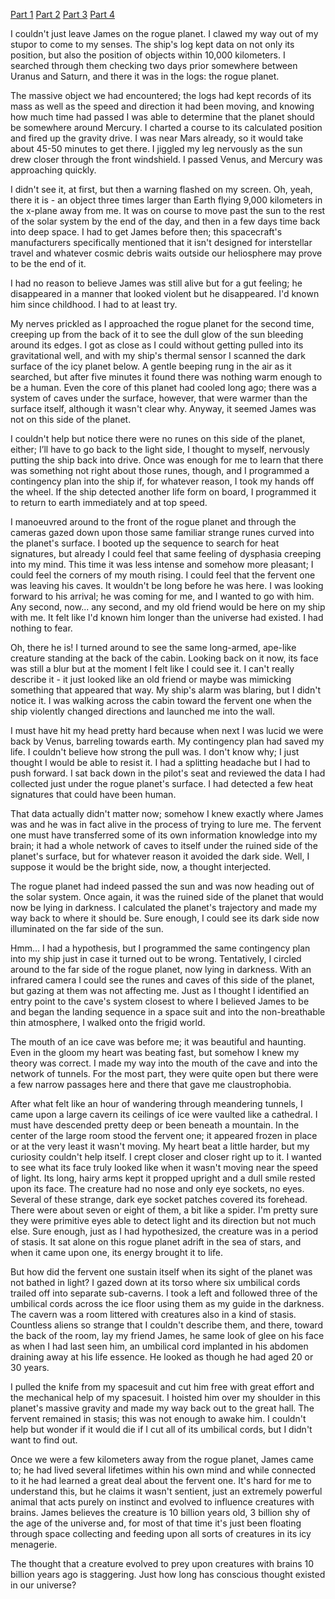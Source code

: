 [Part 1](https://www.reddit.com/r/nosleep/comments/ukjaxd/the_creature_of_bo%C3%B6tes_void/)
[Part 2](https://www.reddit.com/r/nosleep/comments/usn3ps/a_dark_cloud_in_space_part_2/)
[Part 3](https://www.reddit.com/r/nosleep/comments/v48j9n/under_europas_ice_part_3/)
[Part 4](https://www.reddit.com/r/nosleep/comments/v9knhf/the_rogue_planet_part_4/)

I couldn't just leave James on the rogue planet. I clawed my way out of my stupor to come to my senses. The ship's log kept data on not only its position, but also the position of objects within 10,000 kilometers. I searched through them checking two days prior somewhere between Uranus and Saturn, and there it was in the logs: the rogue planet. 

The massive object we had encountered; the logs had kept records of its mass as well as the speed and direction it had been moving, and knowing how much time had passed I was able to determine that the planet should be somewhere around Mercury. I charted a course to its calculated position and fired up the gravity drive. I was near Mars already, so it would take about 45-50 minutes to get there. I jiggled my leg nervously as the sun drew closer through the front windshield. I passed Venus, and Mercury was approaching quickly. 

I didn't see it, at first, but then a warning flashed on my screen. Oh, yeah, there it is - an object three times larger than Earth flying 9,000 kilometers in the x-plane away from me. It was on course to move past the sun to the rest of the solar system by the end of the day, and then in a few days time back into deep space. I had to get James before then; this spacecraft's manufacturers specifically mentioned that it isn't designed for interstellar travel and whatever cosmic debris waits outside our heliosphere may prove to be the end of it.

I had no reason to believe James was still alive but for a gut feeling; he disappeared in a manner that looked violent but he disappeared. I'd known him since childhood.  I had to at least try. 

My nerves prickled as I approached the rogue planet for the second time, creeping up from the back of it to see the dull glow of the sun bleeding around its edges. I got as close as I could without getting pulled into its gravitational well, and with my ship's thermal sensor I scanned the dark surface of the icy planet below. A gentle beeping rung in the air as it searched, but after five minutes it found there was nothing warm enough to be a human. Even the core of this planet had cooled long ago; there was a system of caves under the surface, however, that were warmer than the surface itself, although it wasn't clear why. Anyway, it seemed James was not on this side of the planet. 

I couldn't help but notice there were no runes on this side of the planet, either; I’ll have to go back to the light side, I thought to myself, nervously putting the ship back into drive. Once was enough for me to learn that there was something not right about those runes, though, and I programmed a contingency plan into the ship if, for whatever reason, I took my hands off the wheel. If the ship detected another life form on board, I programmed it to return to earth immediately and at top speed. 

I manoeuvred around to the front of the rogue planet and through the cameras gazed down upon those same familiar strange runes curved into the planet's surface. I booted up the sequence to search for heat signatures, but already I could feel that same feeling of dysphasia creeping into my mind. This time it was less intense and somehow more pleasant; I could feel the corners of my mouth rising. I could feel that the fervent one was leaving his caves. It wouldn't be long before he was here. I was looking forward to his arrival; he was coming for me, and I wanted to go with him. Any second, now... any second, and my old friend would be here on my ship with me. It felt like I'd known him longer than the universe had existed. I had nothing to fear.

Oh, there he is! I turned around to see the same long-armed, ape-like creature standing at the back of the cabin. Looking back on it now, its face was still a blur but at the moment I felt like I could see it. I can't really describe it - it just looked like an old friend or maybe was mimicking something that appeared that way. My ship's alarm was blaring, but I didn't notice it. I was walking across the cabin toward the fervent one when the ship violently changed directions and launched me into the wall. 

I must have hit my head pretty hard because when next I was lucid we were back by Venus, barreling towards earth. My contingency plan had saved my life. I couldn't believe how strong the pull was. I don't know why; I just thought I would be able to resist it. I had a splitting headache but I had to push forward. I sat back down in the pilot's seat and reviewed the data I had collected just under the rogue planet's surface. I had detected a few heat signatures that could have been human. 

That data actually didn't matter now; somehow I knew exactly where James was and he was in fact alive in the process of trying to lure me. The fervent one must have transferred some of its own information knowledge into my brain; it had a whole network of caves to itself under the ruined side of the planet's surface, but for whatever reason it avoided the dark side. Well, I suppose it would be the bright side, now, a thought interjected.

The rogue planet had indeed passed the sun and was now heading out of the solar system. Once again, it was the ruined side of the planet that would now be lying in darkness. I calculated the planet's trajectory and made my way back to where it should be. Sure enough, I could see its dark side now illuminated on the far side of the sun. 

Hmm... I had a hypothesis, but I programmed the same contingency plan into my ship just in case it turned out to be wrong. Tentatively, I circled around to the far side of the rogue planet, now lying in darkness. With an infrared camera I could see the runes and caves of this side of the planet, but gazing at them was not affecting me. Just as I thought I identified an entry point to the cave's system closest to where I believed James to be and began the landing sequence in a space suit and into the non-breathable thin atmosphere, I walked onto the frigid world. 

The mouth of an ice cave was before me; it was beautiful and haunting. Even in the gloom my heart was beating fast, but somehow I knew my theory was correct. I made my way into the mouth of the cave and into the network of tunnels. For the most part, they were quite open but there were a few narrow passages here and there that gave me claustrophobia. 

After what felt like an hour of wandering through meandering tunnels, I came upon a large cavern its ceilings of ice were vaulted like a cathedral. I must have descended pretty deep or been beneath a mountain. In the center of the large room stood the fervent one; it appeared frozen in place or at the very least it wasn't moving. My heart beat a little harder, but my curiosity couldn't help itself. I crept closer and closer right up to it. I wanted to see what its face truly looked like when it wasn't moving near the speed of light. Its long, hairy arms kept it propped upright and a dull smile rested upon its face. The creature had no nose and only eye sockets, no eyes. Several of these strange, dark eye socket patches covered its forehead. There were about seven or eight of them, a bit like a spider. I'm pretty sure they were primitive eyes able to detect light and its direction but not much else. Sure enough, just as I had hypothesized, the creature was in a period of stasis. It sat alone on this rogue planet adrift in the sea of stars, and when it came upon one, its energy brought it to life. 

But how did the fervent one sustain itself when its sight of the planet was not bathed in light? I gazed down at its torso where six umbilical cords trailed off into separate sub-caverns. I took a left and followed three of the umbilical cords across the ice floor using them as my guide in the darkness. The cavern was a room littered with creatures also in a kind of stasis. Countless aliens so strange that I couldn't describe them, and there, toward the back of the room, lay my friend James, he same look of glee on his face as when I had last seen him, an umbilical cord implanted in his abdomen draining away at his life essence. He looked as though he had aged 20 or 30 years.

I pulled the knife from my spacesuit and cut him free with great effort and the mechanical help of my spacesuit. I hoisted him over my shoulder in this planet's massive gravity and made my way back out to the great hall. The fervent remained in stasis; this was not enough to awake him.  I couldn't help but wonder if it would die if I cut all of its umbilical cords, but I didn't want to find out. 

Once we were a few kilometers away from the rogue planet, James came to; he had lived several lifetimes within his own mind and while connected to it he had learned a great deal about the fervent one. It's hard for me to understand this, but he claims it wasn't sentient, just an extremely powerful animal that acts purely on instinct and evolved to influence creatures with brains. James believes the creature is 10 billion years old, 3 billion shy of the age of the universe and, for most of that time it's just been floating through space collecting and feeding upon all sorts of creatures in its icy menagerie.

The thought that a creature evolved to prey upon creatures with brains 10 billion years ago is staggering. Just how long has conscious thought existed in our universe?